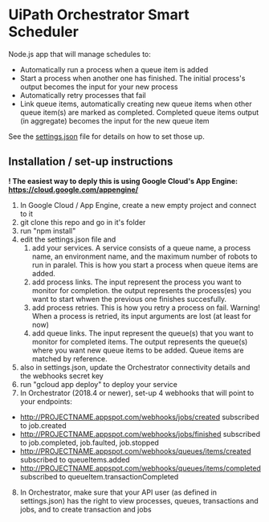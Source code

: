 # UiPath Orchestrator Smart Scheduler
Node.js app that will manage schedules to:
* Automatically run a process when a queue item is added
* Start a process when another one has finished. The initial process's output becomes the input for your new process
* Automatically retry processes that fail
* Link queue items, automatically creating new queue items when other queue item(s) are marked as completed. Completed queue items output (in aggregate) becomes the input for the new queue item

See the [settings.json](settings.json) file for details on how to set those up.

## Installation / set-up instructions

**! The easiest way to deply this is using Google Cloud's App Engine: https://cloud.google.com/appengine/**

1. In Google Cloud / App Engine, create a new empty project and connect to it
2. git clone this repo and go in it's folder
3. run "npm install"
4. edit the settings.json file and
   1. add your services. A service consists of a queue name, a process name, an environment name, and the maximum number of robots to run in paralel. This is how you start a process when queue items are added.
   2. add process links. The input represent the process you want to monitor for completion. the output represents the process(es) you want to start whwen the previous one finishes succesfully.
   3. add process retries. This is how you retry a process on fail. Warning! When a process is retried, its input arguments are lost (at least for now)
   4. add queue links. The input represent the queue(s) that you want to monitor for completed items. The output represents the queue(s) where you want new queue items to be added. Queue items are matched by reference.
5. also in settings.json, update the Orchestrator connectivity details and the webhooks secret key
6. run "gcloud app deploy" to deploy your service
7. In Orchestrator (2018.4 or newer), set-up 4 webhooks that will point to your endpoints:

* http://PROJECTNAME.appspot.com/webhooks/jobs/created	subscribed to job.created
* http://PROJECTNAME.appspot.com/webhooks/jobs/finished	subscribed to job.completed, job.faulted, job.stopped
* http://PROJECTNAME.appspot.com/webhooks/queues/items/created	subscribed to queueItems.added
* http://PROJECTNAME.appspot.com/webhooks/queues/items/completed	subscribed to queueItem.transactionCompleted

8. In Orchestrator, make sure that your API user (as defined in settings.json) has the right to view processes, queues, transactions and jobs, and to create transaction and jobs
